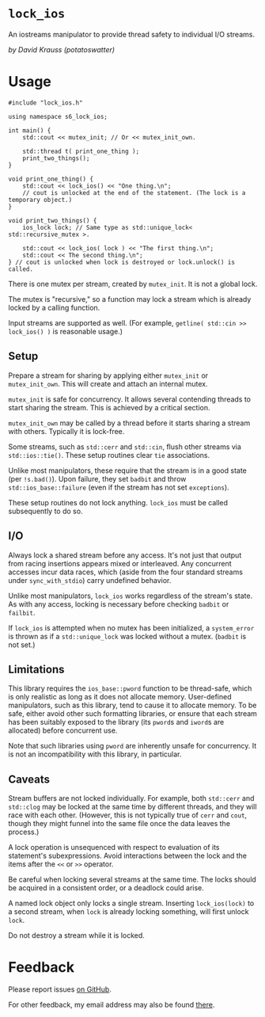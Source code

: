 `lock_ios`
==========

An iostreams manipulator to provide thread safety to individual I/O streams.

*by David Krauss (potatoswatter)*
<!-- language: lang-cxx -->

Usage
=====

    #include "lock_ios.h"
    
    using namespace s6_lock_ios;
    
    int main() {
        std::cout << mutex_init; // Or << mutex_init_own.
        
        std::thread t( print_one_thing );
        print_two_things();
    }
    
    void print_one_thing() {
        std::cout << lock_ios() << "One thing.\n";
        // cout is unlocked at the end of the statement. (The lock is a temporary object.)
    }
    
    void print_two_things() {
        ios_lock lock; // Same type as std::unique_lock< std::recursive_mutex >.
        
        std::cout << lock_ios( lock ) << "The first thing.\n";
        std::cout << The second thing.\n";
    } // cout is unlocked when lock is destroyed or lock.unlock() is called.

There is one mutex per stream, created by `mutex_init`. It is not a global lock.

The mutex is "recursive," so a function may lock a stream which is already locked
by a calling function.

Input streams are supported as well.
(For example, `getline( std::cin >> lock_ios() )` is reasonable usage.)

## Setup

Prepare a stream for sharing by applying either `mutex_init` or `mutex_init_own`.
This will create and attach an internal mutex.

`mutex_init` is safe for concurrency. It allows several contending threads to start sharing
the stream. This is achieved by a critical section.

`mutex_init_own` may be called by a thread before it starts sharing a stream with others.
Typically it is lock-free.

Some streams, such as `std::cerr` and `std::cin`, flush other streams via `std::ios::tie()`.
These setup routines clear `tie` associations.

Unlike most manipulators, these require that the stream is in a good state (per `!s.bad()`).
Upon failure, they set `badbit` and throw `std::ios_base::failure` (even if the stream has
not set `exceptions`).

These setup routines do not lock anything. `lock_ios` must be called subsequently to do so.

## I/O

Always lock a shared stream before any access. It's not just that output from racing
insertions appears mixed or interleaved. Any concurrent accesses incur data races, which
(aside from the four standard streams under `sync_with_stdio`) carry undefined behavior.

Unlike most manipulators, `lock_ios` works regardless of the stream's state.
As with any access, locking is necessary before checking `badbit` or `failbit`.

If `lock_ios` is attempted when no mutex has been initialized, a `system_error` is thrown
as if a `std::unique_lock` was locked without a mutex. (`badbit` is not set.)

## Limitations

This library requires the `ios_base::pword` function to be thread-safe, which is only
realistic as long as it does not allocate memory. User-defined manipulators, such as this
library, tend to cause it to allocate memory. To be safe, either avoid other such formatting
libraries, or ensure that each stream has been suitably exposed to the library (its `pword`s
and `iword`s are allocated) before concurrent use.

Note that such libraries using `pword` are inherently unsafe for concurrency. It is not
an incompatibility with this library, in particular.

## Caveats

Stream buffers are not locked individually. For example, both `std::cerr` and `std::clog`
may be locked at the same time by different threads, and they will race with each other.
(However, this is not typically true of `cerr` and `cout`, though they might funnel into
the same file once the data leaves the process.)

A lock operation is unsequenced with respect to evaluation of its statement's subexpressions.
Avoid interactions between the lock and the items after the `<<` or `>>` operator.

Be careful when locking several streams at the same time.
The locks should be acquired in a consistent order, or a deadlock could arise.

A named lock object only locks a single stream. Inserting `lock_ios(lock)` to a second
stream, when `lock` is already locking something, will first unlock `lock`.

Do not destroy a stream while it is locked.


Feedback
========

Please report issues [on GitHub](https://github.com/potswa/lock_ios/issues).

For other feedback, my email address may also be found [there](https://github.com/potswa).
